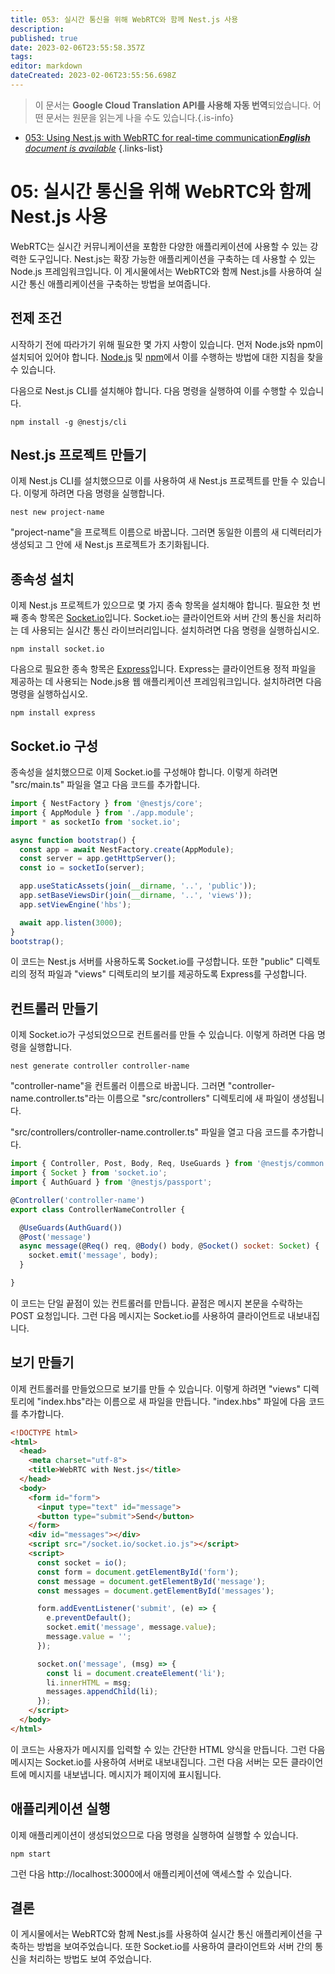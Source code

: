 ```yaml
---
title: 053: 실시간 통신을 위해 WebRTC와 함께 Nest.js 사용
description: 
published: true
date: 2023-02-06T23:55:58.357Z
tags: 
editor: markdown
dateCreated: 2023-02-06T23:55:56.698Z
---
```


> 이 문서는 **Google Cloud Translation API를 사용해 자동 번역**되었습니다.
어떤 문서는 원문을 읽는게 나을 수도 있습니다.{.is-info}



- [053: Using Nest.js with WebRTC for real-time communication***English** document is available*](/en/Knowledge-base/Nest-js/Learning/053-using-nest-js-with-webrtc-for-real-time-communication)
{.links-list}


# 05: 실시간 통신을 위해 WebRTC와 함께 Nest.js 사용

WebRTC는 실시간 커뮤니케이션을 포함한 다양한 애플리케이션에 사용할 수 있는 강력한 도구입니다. Nest.js는 확장 가능한 애플리케이션을 구축하는 데 사용할 수 있는 Node.js 프레임워크입니다. 이 게시물에서는 WebRTC와 함께 Nest.js를 사용하여 실시간 통신 애플리케이션을 구축하는 방법을 보여줍니다.

## 전제 조건

시작하기 전에 따라가기 위해 필요한 몇 가지 사항이 있습니다. 먼저 Node.js와 npm이 설치되어 있어야 합니다. [Node.js](https://nodejs.org/en/download/) 및 [npm](https://www.npmjs.com/get-npm)에서 이를 수행하는 방법에 대한 지침을 찾을 수 있습니다.

다음으로 Nest.js CLI를 설치해야 합니다. 다음 명령을 실행하여 이를 수행할 수 있습니다.

```
npm install -g @nestjs/cli
```

## Nest.js 프로젝트 만들기

이제 Nest.js CLI를 설치했으므로 이를 사용하여 새 Nest.js 프로젝트를 만들 수 있습니다. 이렇게 하려면 다음 명령을 실행합니다.

```
nest new project-name
```

"project-name"을 프로젝트 이름으로 바꿉니다. 그러면 동일한 이름의 새 디렉터리가 생성되고 그 안에 새 Nest.js 프로젝트가 초기화됩니다.

## 종속성 설치

이제 Nest.js 프로젝트가 있으므로 몇 가지 종속 항목을 설치해야 합니다. 필요한 첫 번째 종속 항목은 [Socket.io](https://socket.io/)입니다. Socket.io는 클라이언트와 서버 간의 통신을 처리하는 데 사용되는 실시간 통신 라이브러리입니다. 설치하려면 다음 명령을 실행하십시오.

```
npm install socket.io
```

다음으로 필요한 종속 항목은 [Express](https://expressjs.com/)입니다. Express는 클라이언트용 정적 파일을 제공하는 데 사용되는 Node.js용 웹 애플리케이션 프레임워크입니다. 설치하려면 다음 명령을 실행하십시오.

```
npm install express
```

## Socket.io 구성

종속성을 설치했으므로 이제 Socket.io를 구성해야 합니다. 이렇게 하려면 "src/main.ts" 파일을 열고 다음 코드를 추가합니다.

```javascript
import { NestFactory } from '@nestjs/core';
import { AppModule } from './app.module';
import * as socketIo from 'socket.io';

async function bootstrap() {
  const app = await NestFactory.create(AppModule);
  const server = app.getHttpServer();
  const io = socketIo(server);

  app.useStaticAssets(join(__dirname, '..', 'public'));
  app.setBaseViewsDir(join(__dirname, '..', 'views'));
  app.setViewEngine('hbs');

  await app.listen(3000);
}
bootstrap();
```

이 코드는 Nest.js 서버를 사용하도록 Socket.io를 구성합니다. 또한 "public" 디렉토리의 정적 파일과 "views" 디렉토리의 보기를 제공하도록 Express를 구성합니다.

## 컨트롤러 만들기

이제 Socket.io가 구성되었으므로 컨트롤러를 만들 수 있습니다. 이렇게 하려면 다음 명령을 실행합니다.

```
nest generate controller controller-name
```

"controller-name"을 컨트롤러 이름으로 바꿉니다. 그러면 "controller-name.controller.ts"라는 이름으로 "src/controllers" 디렉토리에 새 파일이 생성됩니다.

"src/controllers/controller-name.controller.ts" 파일을 열고 다음 코드를 추가합니다.

```javascript
import { Controller, Post, Body, Req, UseGuards } from '@nestjs/common';
import { Socket } from 'socket.io';
import { AuthGuard } from '@nestjs/passport';

@Controller('controller-name')
export class ControllerNameController {

  @UseGuards(AuthGuard())
  @Post('message')
  async message(@Req() req, @Body() body, @Socket() socket: Socket) {
    socket.emit('message', body);
  }

}
```

이 코드는 단일 끝점이 있는 컨트롤러를 만듭니다. 끝점은 메시지 본문을 수락하는 POST 요청입니다. 그런 다음 메시지는 Socket.io를 사용하여 클라이언트로 내보내집니다.

## 보기 만들기

이제 컨트롤러를 만들었으므로 보기를 만들 수 있습니다. 이렇게 하려면 "views" 디렉토리에 "index.hbs"라는 이름으로 새 파일을 만듭니다. "index.hbs" 파일에 다음 코드를 추가합니다.

```html
<!DOCTYPE html>
<html>
  <head>
    <meta charset="utf-8">
    <title>WebRTC with Nest.js</title>
  </head>
  <body>
    <form id="form">
      <input type="text" id="message">
      <button type="submit">Send</button>
    </form>
    <div id="messages"></div>
    <script src="/socket.io/socket.io.js"></script>
    <script>
      const socket = io();
      const form = document.getElementById('form');
      const message = document.getElementById('message');
      const messages = document.getElementById('messages');

      form.addEventListener('submit', (e) => {
        e.preventDefault();
        socket.emit('message', message.value);
        message.value = '';
      });

      socket.on('message', (msg) => {
        const li = document.createElement('li');
        li.innerHTML = msg;
        messages.appendChild(li);
      });
    </script>
  </body>
</html>
```

이 코드는 사용자가 메시지를 입력할 수 있는 간단한 HTML 양식을 만듭니다. 그런 다음 메시지는 Socket.io를 사용하여 서버로 내보내집니다. 그런 다음 서버는 모든 클라이언트에 메시지를 내보냅니다. 메시지가 페이지에 표시됩니다.

## 애플리케이션 실행

이제 애플리케이션이 생성되었으므로 다음 명령을 실행하여 실행할 수 있습니다.

```
npm start
```

그런 다음 http://localhost:3000에서 애플리케이션에 액세스할 수 있습니다.

## 결론

이 게시물에서는 WebRTC와 함께 Nest.js를 사용하여 실시간 통신 애플리케이션을 구축하는 방법을 보여주었습니다. 또한 Socket.io를 사용하여 클라이언트와 서버 간의 통신을 처리하는 방법도 보여 주었습니다.